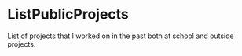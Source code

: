 # ListPublicProjects
List of projects that I worked on in the past both at school and outside projects.
